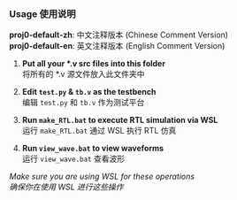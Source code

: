 ### Usage 使用说明

**proj0-default-zh**: 中文注释版本 (Chinese Comment Version)  
**proj0-default-en**: 英文注释版本 (English Comment Version)

1. **Put all your \*.v src files into this folder**  
   将所有的 \*.v 源文件放入此文件夹中

2. **Edit `test.py` & `tb.v` as the testbench**  
   编辑 `test.py` 和 `tb.v` 作为测试平台

3. **Run `make_RTL.bat` to execute RTL simulation via WSL**  
   运行 `make_RTL.bat` 通过 WSL 执行 RTL 仿真

4. **Run `view_wave.bat` to view waveforms**  
   运行 `view_wave.bat` 查看波形

*Make sure you are using WSL for these operations*  
*确保你在使用 WSL 进行这些操作*
